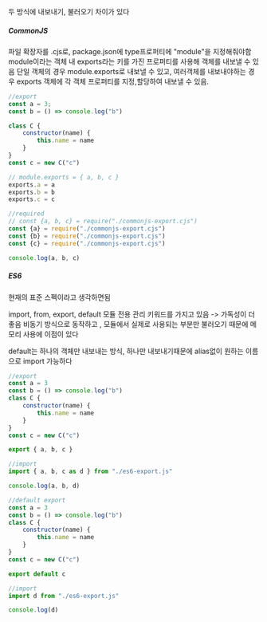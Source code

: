 두 방식에 내보내기, 불러오기 차이가 있다

##### CommonJS
파일 확장자를 .cjs로, package.json에 type프로퍼티에 "module"을 지정해줘야함
module이라는 객체 내 exports라는 키를 가진 프로퍼티를 사용해 객체를 내보낼 수 있음
단일 객체의 경우 module.exports로 내보낼 수 있고, 여러객체를 내보내야하는 경우 exports 객체에 각 객체 프로퍼티를 지정,할당하여 내보낼 수 있음.
```js
//export
const a = 3;
const b = () => console.log("b")

class C {
    constructor(name) {
        this.name = name
    }
}
const c = new C("c")

// module.exports = { a, b, c }
exports.a = a
exports.b = b
exports.c = c

//required
// const {a, b, c} = require("./commonjs-export.cjs")
const {a} = require("./commonjs-export.cjs")
const {b} = require("./commonjs-export.cjs")
const {c} = require("./commonjs-export.cjs")

console.log(a, b, c)
```


##### ES6
현재의 표준 스펙이라고 생각하면됨

import, from, export, default 모듈 전용 관리 키워드를 가지고 있음 -> 가독성이 더 좋음
비동기 방식으로 동작하고 , 모듈에서 실제로 사용되는 부분만 불러오기 때문에 메모리 사용에 이점이 있다

default는 하나의 객체만 내보내는 방식, 하나만 내보내기때문에 alias없이 원하는 이름으로 import 가능하다

``` js
//export
const a = 3
const b = () => console.log("b")
class C {
    constructor(name) {
        this.name = name
    }
}
const c = new C("c")

export { a, b, c }

//import
import { a, b, c as d } from "./es6-export.js"

console.log(a, b, d)

//default export
const a = 3
const b = () => console.log("b")
class C {
    constructor(name) {
        this.name = name
    }
}
const c = new C("c")

export default c

//import
import d from "./es6-export.js"

console.log(d)
```

